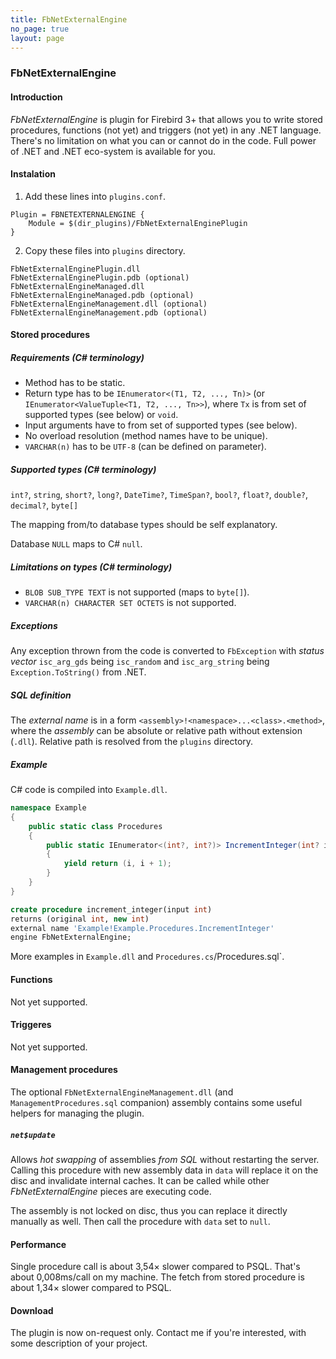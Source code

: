 ```yaml
---
title: FbNetExternalEngine
no_page: true
layout: page
---
```

### FbNetExternalEngine

#### Introduction

_FbNetExternalEngine_ is plugin for Firebird 3+ that allows you to write stored procedures, functions (not yet) and triggers (not yet) in any .NET language. There's no limitation on what you can or cannot do in the code. Full power of .NET and .NET eco-system is available for you.

#### Instalation

1. Add these lines into `plugins.conf`.

```text
Plugin = FBNETEXTERNALENGINE {
	Module = $(dir_plugins)/FbNetExternalEnginePlugin
}
```

2. Copy these files into `plugins` directory.

```text
FbNetExternalEnginePlugin.dll
FbNetExternalEnginePlugin.pdb (optional)
FbNetExternalEngineManaged.dll
FbNetExternalEngineManaged.pdb (optional)
FbNetExternalEngineManagement.dll (optional)
FbNetExternalEngineManagement.pdb (optional)
```

#### Stored procedures

##### Requirements (C# terminology)

* Method has to be static.
* Return type has to be `IEnumerator<(T1, T2, ..., Tn)>` (or `IEnumerator<ValueTuple<T1, T2, ..., Tn>>`), where `Tx` is from set of supported types (see below) or `void`.
* Input arguments have to from set of supported types (see below).
* No overload resolution (method names have to be unique).
* `VARCHAR(n)` has to be `UTF-8` (can be defined on parameter).

##### Supported types (C# terminology)

`int?`, `string`, `short?`, `long?`, `DateTime?`, `TimeSpan?`, `bool?`, `float?`, `double?`, `decimal?`, `byte[]`

The mapping from/to database types should be self explanatory. 

Database `NULL` maps to C# `null`.

##### Limitations on types (C# terminology)

* `BLOB SUB_TYPE TEXT` is not supported (maps to `byte[]`).
* `VARCHAR(n) CHARACTER SET OCTETS` is not supported.

##### Exceptions

Any exception thrown from the code is converted to `FbException` with _status vector_ `isc_arg_gds` being `isc_random` and `isc_arg_string` being `Exception.ToString()` from .NET.

##### SQL definition

The _external name_ is in a form `<assembly>!<namespace>...<class>.<method>`, where the _assembly_ can be absolute or relative path without extension (`.dll`). Relative path is resolved from the `plugins` directory.

##### Example

C# code is compiled into `Example.dll`.

```csharp
namespace Example
{
	public static class Procedures
	{
		public static IEnumerator<(int?, int?)> IncrementInteger(int? i)
		{
			yield return (i, i + 1);
		}
	}
}
```

```sql
create procedure increment_integer(input int)
returns (original int, new int)
external name 'Example!Example.Procedures.IncrementInteger'
engine FbNetExternalEngine;
```

More examples in `Example.dll` and `Procedures.cs`/Procedures.sql`.

#### Functions

Not yet supported.

#### Triggeres

Not yet supported.

#### Management procedures

The optional `FbNetExternalEngineManagement.dll` (and `ManagementProcedures.sql` companion) assembly contains some useful helpers for managing the plugin.

##### `net$update`

Allows *hot swapping* of assemblies *from SQL* without restarting the server. Calling this procedure with new assembly data in `data` will replace it on the disc and invalidate internal caches. It can be called while other _FbNetExternalEngine_ pieces are executing code.

The assembly is not locked on disc, thus you can replace it directly manually as well. Then call the procedure with `data` set to `null`.

#### Performance

Single procedure call is about 3,54× slower compared to PSQL. That's about 0,008ms/call on my machine. The fetch from stored procedure is about 1,34× slower compared to PSQL.

#### Download

The plugin is now on-request only. Contact me if you're interested, with some description of your project.